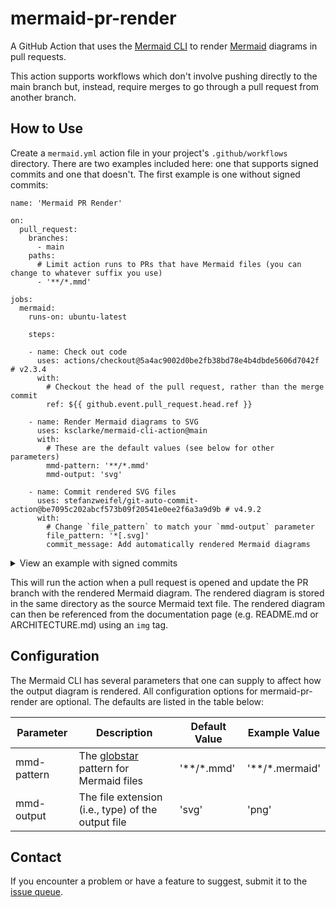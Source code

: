 # mermaid-pr-render

A GitHub Action that uses the [Mermaid CLI](https://github.com/mermaid-js/mermaid-cli) to render [Mermaid](https://mermaid-js.github.io/mermaid/#/) diagrams in pull requests.

This action supports workflows which don't involve pushing directly to the main branch but, instead, require merges to go through a pull request from another branch.

## How to Use

Create a `mermaid.yml` action file in your project's `.github/workflows` directory. There are two examples included here: one that supports signed commits and one that doesn't. The first example is one without signed commits:

```
name: 'Mermaid PR Render'

on:
  pull_request:
    branches:
      - main
    paths:
      # Limit action runs to PRs that have Mermaid files (you can change to whatever suffix you use)
      - '**/*.mmd'

jobs:
  mermaid:
    runs-on: ubuntu-latest

    steps:

    - name: Check out code
      uses: actions/checkout@5a4ac9002d0be2fb38bd78e4b4dbde5606d7042f # v2.3.4
      with:
        # Checkout the head of the pull request, rather than the merge commit
        ref: ${{ github.event.pull_request.head.ref }}

    - name: Render Mermaid diagrams to SVG
      uses: ksclarke/mermaid-cli-action@main
      with:
        # These are the default values (see below for other parameters)
        mmd-pattern: '**/*.mmd'
        mmd-output: 'svg'

    - name: Commit rendered SVG files
      uses: stefanzweifel/git-auto-commit-action@be7095c202abcf573b09f20541e0ee2f6a3a9d9b # v4.9.2
      with:
        # Change `file_pattern` to match your `mmd-output` parameter
        file_pattern: '*[.svg]'
        commit_message: Add automatically rendered Mermaid diagrams
```

<details>
<summary>View an example with signed commits</summary>

```
name: 'Mermaid PR Render'

on:
  pull_request:
    branches:
      - main
    paths:
      - '**/*.mmd'

jobs:
  mermaid:
    runs-on: ubuntu-latest

    steps:

    - name: Check out code
      uses: actions/checkout@5a4ac9002d0be2fb38bd78e4b4dbde5606d7042f # v2.3.4
      with:
        ref: ${{ github.event.pull_request.head.ref }}

    - name: Render Mermaid diagrams to SVG
      uses: ksclarke/mermaid-cli-action@main
      with:
        mmd-pattern: '**/*.mmd'
        mmd-output: 'svg'

    - name: Import GPG key
      uses: crazy-max/ghaction-import-gpg@b0793c0060c97f4ef0efbac949d476c6499b7775 # v3.1.0
      with:
        # Put your private GPG key and passphrase in your project's secrets
        gpg-private-key: ${{ secrets.BUILD_KEY }}
        passphrase: ${{ secrets.BUILD_PASSPHRASE }}
        git-user-signingkey: true
        git-commit-gpgsign: true

    - name: Commit rendered SVG files
      uses: stefanzweifel/git-auto-commit-action@be7095c202abcf573b09f20541e0ee2f6a3a9d9b # v4.9.2
      with:
        file_pattern: '*[.svg]'
        commit_message: Add automatically rendered Mermaid diagrams
        # Include the bot (or account) whose GPG key you've stored in the project's secrets
        commit_user_name: Your Bot
        commit_user_email: your_bot@example.com
```

</details>

This will run the action when a pull request is opened and update the PR branch with the rendered Mermaid diagram. The rendered diagram is stored in the same directory as the source Mermaid text file. The rendered diagram can then be referenced from the documentation page (e.g. README.md or ARCHITECTURE.md) using an `img` tag.

## Configuration

The Mermaid CLI has several parameters that one can supply to affect how the output diagram is rendered. All configuration options for mermaid-pr-render are optional. The defaults are listed in the table below:

| Parameter | Description | Default Value | Example Value |
--- | --- | --- | ---
| mmd-pattern | The [globstar](http://mywiki.wooledge.org/glob) pattern for Mermaid files | '**/*.mmd' | '**/*.mermaid' |
| mmd-output | The file extension (i.e., type) of the output file | 'svg' | 'png' |


## Contact

If you encounter a problem or have a feature to suggest, submit it to the [issue queue](https://github.com/ksclarke/mermaid-pr-render/issues "GitHub Issue Queue").
